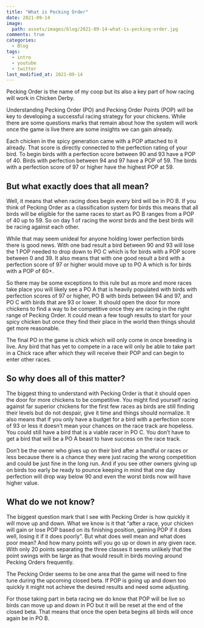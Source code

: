 ```yaml
---
title: "What is Pecking Order"
date: 2021-09-14
image:   
  path: assets/images/blog/2021-09-14-what-is-pecking-order.jpg
comments: true
categories:
  - Blog
tags:
  - intro
  - youtube
  - twitter
last_modified_at: 2021-09-14
---
```


Pecking Order is the name of my coop but its also a key part of how racing will work in Chicken Derby.

Understanding Pecking Order (PO) and Pecking Order Points (POP) will be key to developing a successful racing strategy for your chickens. While there are some questions marks that remain about how the system will work once the game is live there are some insights we can gain already.

Each chicken in the spicy generation came with a POP attached to it already. That score is directly connected to the perfection rating of your bird. To begin birds with a perfection score between 90 and 93 have a POP of 40.  Birds with perfection between 94 and 97 have a POP of 59. The birds with a perfection score of 97 or higher have the highest POP at 59.

<!--more-->

## But what exactly does that all mean?

Well, it means that when racing does begin every bird will be in PO B. If you think of Pecking Order as a classification system for birds this means that all birds will be eligible for the same races to start as PO B ranges from a POP of 40 up to 59. So on day 1 of racing the worst birds and the best birds will be racing against each other.

While that may seem unideal for anyone holding lower perfection birds there is good news. With one bad result a bird between 90 and 93 will lose the 1 POP needed to drop down to PO C which is for birds with a POP score between 0 and 39. It also means that with one good result a bird with a perfection score of 97 or higher would move up to PO A which is for birds with a POP of 60+. 

So there may be some exceptions to this rule but as more and more races take place you will likely see a PO A that is heavily populated with birds with perfection scores of 97 or higher, PO B with birds between 94 and 97, and PO C with birds that are 93 or lower. It should open the door for more chickens to find a way to be competitive once they are racing in the right range of Pecking Order. It could mean a few tough results to start for your spicy chicken but once they find their place in the world then things should get more reasonable.

The final PO in the game is chick which will only come in once breeding is live. Any bird that has yet to compete in a race will only be able to take part in a Chick race after which they will receive their POP and can begin to enter other races.

## So why does all of this matter?

The biggest thing to understand with Pecking Order is that it should open the door for more chickens to be competitive. You might find yourself racing against far superior chickens for the first few races as birds are still finding their levels but do not despair, give it time and things should normalize. It also means that if you only have a budget for a bird with a perfection score of 93 or less it doesn’t mean your chances on the race track are hopeless. You could still have a bird that is a viable racer in PO C. You don’t have to get a bird that will be a PO A beast to have success on the race track.

Don’t be the owner who gives up on their bird after a handful or races or less because there is a chance they were just racing the wrong competition and could be just fine in the long run. And if you see other owners giving up on birds too early be ready to pounce keeping in mind that one day perfection will drop way below 90 and even the worst birds now will have higher value.

## What do we not know?

The biggest question mark that I see with Pecking Order is how quickly it will move up and down. What we know is it that “after a race, your chicken will gain or lose POP based on its finishing position, gaining POP if it does well, losing it if it does poorly”. But what does well mean and what does poor mean? And how many points will you go up or down in any given race. With only 20 points separating the three classes it seems unlikely that the point swings with be large as that would result in birds moving around Pecking Orders frequently.

The Pecking Order seems to be one area that the game will need to fine tune during the upcoming closed beta. If POP is going up and down too quickly it might not achieve the desired results and need some adjusting. 

For those taking part in beta racing we do know that POP will be live so birds can move up and down in PO but it will be reset at the end of the closed beta. That means that once the open beta begins all birds will once again be in PO B.

